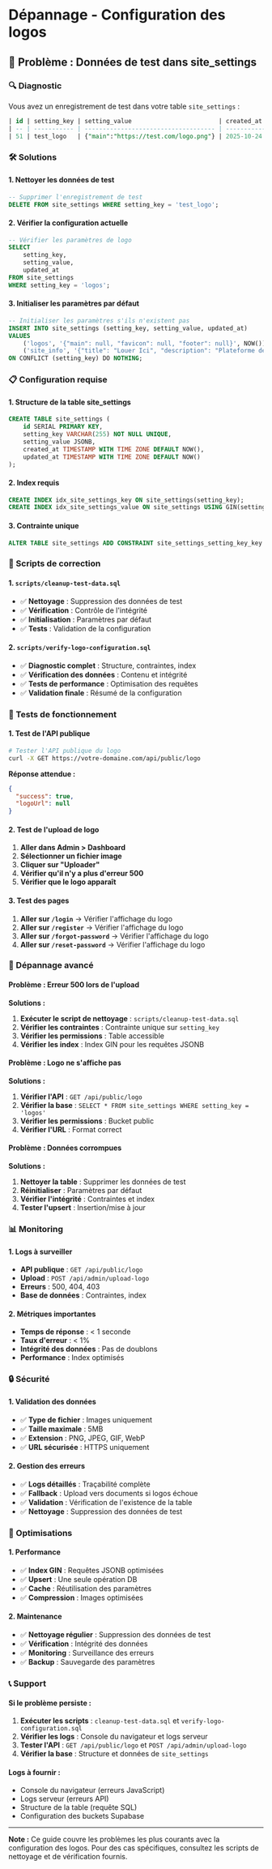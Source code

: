 # Dépannage - Configuration des logos

## 🚨 Problème : Données de test dans site_settings

### 🔍 Diagnostic
Vous avez un enregistrement de test dans votre table `site_settings` :
```sql
| id | setting_key | setting_value                        | created_at                    | updated_at                    |
| -- | ----------- | ------------------------------------ | ----------------------------- | ----------------------------- |
| 51 | test_logo   | {"main":"https://test.com/logo.png"} | 2025-10-24 17:49:05.532362+00 | 2025-10-24 17:49:05.532362+00 |
```

### 🛠️ Solutions

#### **1. Nettoyer les données de test**
```sql
-- Supprimer l'enregistrement de test
DELETE FROM site_settings WHERE setting_key = 'test_logo';
```

#### **2. Vérifier la configuration actuelle**
```sql
-- Vérifier les paramètres de logo
SELECT 
    setting_key,
    setting_value,
    updated_at
FROM site_settings 
WHERE setting_key = 'logos';
```

#### **3. Initialiser les paramètres par défaut**
```sql
-- Initialiser les paramètres s'ils n'existent pas
INSERT INTO site_settings (setting_key, setting_value, updated_at)
VALUES 
    ('logos', '{"main": null, "favicon": null, "footer": null}', NOW()),
    ('site_info', '{"title": "Louer Ici", "description": "Plateforme de gestion locative"}', NOW())
ON CONFLICT (setting_key) DO NOTHING;
```

### 📋 Configuration requise

#### **1. Structure de la table site_settings**
```sql
CREATE TABLE site_settings (
    id SERIAL PRIMARY KEY,
    setting_key VARCHAR(255) NOT NULL UNIQUE,
    setting_value JSONB,
    created_at TIMESTAMP WITH TIME ZONE DEFAULT NOW(),
    updated_at TIMESTAMP WITH TIME ZONE DEFAULT NOW()
);
```

#### **2. Index requis**
```sql
CREATE INDEX idx_site_settings_key ON site_settings(setting_key);
CREATE INDEX idx_site_settings_value ON site_settings USING GIN(setting_value);
```

#### **3. Contrainte unique**
```sql
ALTER TABLE site_settings ADD CONSTRAINT site_settings_setting_key_key UNIQUE (setting_key);
```

### 🔧 Scripts de correction

#### **1. `scripts/cleanup-test-data.sql`**
- ✅ **Nettoyage** : Suppression des données de test
- ✅ **Vérification** : Contrôle de l'intégrité
- ✅ **Initialisation** : Paramètres par défaut
- ✅ **Tests** : Validation de la configuration

#### **2. `scripts/verify-logo-configuration.sql`**
- ✅ **Diagnostic complet** : Structure, contraintes, index
- ✅ **Vérification des données** : Contenu et intégrité
- ✅ **Tests de performance** : Optimisation des requêtes
- ✅ **Validation finale** : Résumé de la configuration

### 🧪 Tests de fonctionnement

#### **1. Test de l'API publique**
```bash
# Tester l'API publique du logo
curl -X GET https://votre-domaine.com/api/public/logo
```

**Réponse attendue :**
```json
{
  "success": true,
  "logoUrl": null
}
```

#### **2. Test de l'upload de logo**
1. **Aller dans Admin > Dashboard**
2. **Sélectionner un fichier image**
3. **Cliquer sur "Uploader"**
4. **Vérifier qu'il n'y a plus d'erreur 500**
5. **Vérifier que le logo apparaît**

#### **3. Test des pages**
1. **Aller sur `/login`** → Vérifier l'affichage du logo
2. **Aller sur `/register`** → Vérifier l'affichage du logo
3. **Aller sur `/forgot-password`** → Vérifier l'affichage du logo
4. **Aller sur `/reset-password`** → Vérifier l'affichage du logo

### 🚨 Dépannage avancé

#### **Problème : Erreur 500 lors de l'upload**
**Solutions :**
1. **Exécuter le script de nettoyage** : `scripts/cleanup-test-data.sql`
2. **Vérifier les contraintes** : Contrainte unique sur `setting_key`
3. **Vérifier les permissions** : Table accessible
4. **Vérifier les index** : Index GIN pour les requêtes JSONB

#### **Problème : Logo ne s'affiche pas**
**Solutions :**
1. **Vérifier l'API** : `GET /api/public/logo`
2. **Vérifier la base** : `SELECT * FROM site_settings WHERE setting_key = 'logos'`
3. **Vérifier les permissions** : Bucket public
4. **Vérifier l'URL** : Format correct

#### **Problème : Données corrompues**
**Solutions :**
1. **Nettoyer la table** : Supprimer les données de test
2. **Réinitialiser** : Paramètres par défaut
3. **Vérifier l'intégrité** : Contraintes et index
4. **Tester l'upsert** : Insertion/mise à jour

### 📊 Monitoring

#### **1. Logs à surveiller**
- **API publique** : `GET /api/public/logo`
- **Upload** : `POST /api/admin/upload-logo`
- **Erreurs** : 500, 404, 403
- **Base de données** : Contraintes, index

#### **2. Métriques importantes**
- **Temps de réponse** : < 1 seconde
- **Taux d'erreur** : < 1%
- **Intégrité des données** : Pas de doublons
- **Performance** : Index optimisés

### 🔒 Sécurité

#### **1. Validation des données**
- ✅ **Type de fichier** : Images uniquement
- ✅ **Taille maximale** : 5MB
- ✅ **Extension** : PNG, JPEG, GIF, WebP
- ✅ **URL sécurisée** : HTTPS uniquement

#### **2. Gestion des erreurs**
- ✅ **Logs détaillés** : Traçabilité complète
- ✅ **Fallback** : Upload vers documents si logos échoue
- ✅ **Validation** : Vérification de l'existence de la table
- ✅ **Nettoyage** : Suppression des données de test

### 🚀 Optimisations

#### **1. Performance**
- ✅ **Index GIN** : Requêtes JSONB optimisées
- ✅ **Upsert** : Une seule opération DB
- ✅ **Cache** : Réutilisation des paramètres
- ✅ **Compression** : Images optimisées

#### **2. Maintenance**
- ✅ **Nettoyage régulier** : Suppression des données de test
- ✅ **Vérification** : Intégrité des données
- ✅ **Monitoring** : Surveillance des erreurs
- ✅ **Backup** : Sauvegarde des paramètres

### 📞 Support

#### **Si le problème persiste :**

1. **Exécuter les scripts** : `cleanup-test-data.sql` et `verify-logo-configuration.sql`
2. **Vérifier les logs** : Console du navigateur et logs serveur
3. **Tester l'API** : `GET /api/public/logo` et `POST /api/admin/upload-logo`
4. **Vérifier la base** : Structure et données de `site_settings`

#### **Logs à fournir :**
- Console du navigateur (erreurs JavaScript)
- Logs serveur (erreurs API)
- Structure de la table (requête SQL)
- Configuration des buckets Supabase

---

**Note :** Ce guide couvre les problèmes les plus courants avec la configuration des logos. Pour des cas spécifiques, consultez les scripts de nettoyage et de vérification fournis.
